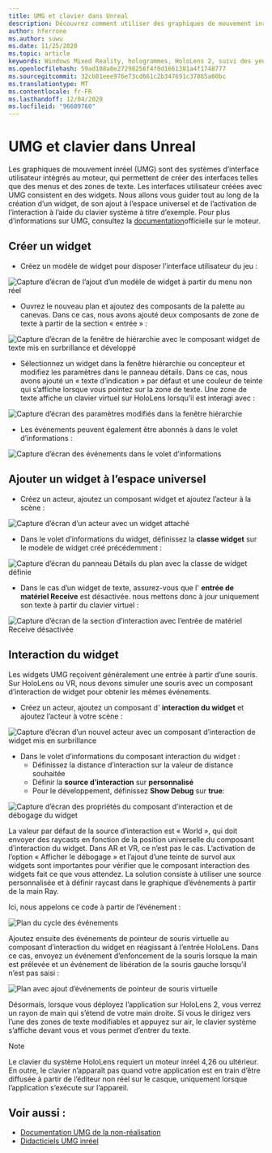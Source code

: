 ```yaml
---
title: UMG et clavier dans Unreal
description: Découvrez comment utiliser des graphiques de mouvement inréalistes pour créer un système d’interface utilisateur en dehors des widgets.
author: hferrone
ms.author: suwu
ms.date: 11/25/2020
ms.topic: article
keywords: Windows Mixed Reality, hologrammes, HoloLens 2, suivi des yeux, entrée de regard, affichage monté en tête, moteur non réel, casque de réalité mixte, casque de réalité mixte, casque de réalité virtuelle, widgets, UI, UMG, graphiques de mouvement inréel, moteur inréel, UE, UE4
ms.openlocfilehash: 59ad108a0e27298256f4f0d1661381a4f1748777
ms.sourcegitcommit: 32cb81eee976e73cd661c2b347691c37865a60bc
ms.translationtype: MT
ms.contentlocale: fr-FR
ms.lasthandoff: 12/04/2020
ms.locfileid: "96609760"
---
```

# <a name="umg-and-keyboard-in-unreal"></a>UMG et clavier dans Unreal

Les graphiques de mouvement inréel (UMG) sont des systèmes d’interface utilisateur intégrés au moteur, qui permettent de créer des interfaces telles que des menus et des zones de texte. Les interfaces utilisateur créées avec UMG consistent en des widgets. Nous allons vous guider tout au long de la création d’un widget, de son ajout à l’espace universel et de l’activation de l’interaction à l’aide du clavier système à titre d’exemple. Pour plus d’informations sur UMG, consultez la [documentation](https://docs.unrealengine.com/en-US/Engine/UMG/index.html)officielle sur le moteur. 

## <a name="create-a-new-widget"></a>Créer un widget

- Créez un modèle de widget pour disposer l’interface utilisateur du jeu :

![Capture d’écran de l’ajout d’un modèle de widget à partir du menu non réel](images/unreal-umg-img-01.png)

- Ouvrez le nouveau plan et ajoutez des composants de la palette au canevas.  Dans ce cas, nous avons ajouté deux composants de zone de texte à partir de la section « entrée » :

![Capture d’écran de la fenêtre de hiérarchie avec le composant widget de texte mis en surbrillance et développé](images/unreal-umg-img-02.png)

- Sélectionnez un widget dans la fenêtre hiérarchie ou concepteur et modifiez les paramètres dans le panneau détails.  Dans ce cas, nous avons ajouté un « texte d’indication » par défaut et une couleur de teinte qui s’affiche lorsque vous pointez sur la zone de texte.  Une zone de texte affiche un clavier virtuel sur HoloLens lorsqu’il est interagi avec :

![Capture d’écran des paramètres modifiés dans la fenêtre hiérarchie](images/unreal-umg-img-03.png)

- Les événements peuvent également être abonnés à dans le volet d’informations :

![Capture d’écran des événements dans le volet d’informations](images/unreal-umg-img-04.png)

## <a name="add-a-widget-to-world-space"></a>Ajouter un widget à l’espace universel

- Créez un acteur, ajoutez un composant widget et ajoutez l’acteur à la scène :

![Capture d’écran d’un acteur avec un widget attaché](images/unreal-umg-img-05.png)

- Dans le volet d’informations du widget, définissez la **classe widget** sur le modèle de widget créé précédemment :

![Capture d’écran du panneau Détails du plan avec la classe de widget définie](images/unreal-umg-img-06.png)

- Dans le cas d’un widget de texte, assurez-vous que l' **entrée de matériel Receive** est désactivée. nous mettons donc à jour uniquement son texte à partir du clavier virtuel :

![Capture d’écran de la section d’interaction avec l’entrée de matériel Receive désactivée](images/unreal-umg-img-07.png)

## <a name="widget-interaction"></a>Interaction du widget

Les widgets UMG reçoivent généralement une entrée à partir d’une souris.  Sur HoloLens ou VR, nous devons simuler une souris avec un composant d’interaction de widget pour obtenir les mêmes événements.

- Créez un acteur, ajoutez un composant d' **interaction du widget** et ajoutez l’acteur à votre scène :

![Capture d’écran d’un nouvel acteur avec un composant d’interaction de widget mis en surbrillance](images/unreal-umg-img-08.png)

- Dans le volet d’informations du composant interaction du widget :
    - Définissez la distance d’interaction sur la valeur de distance souhaitée
    - Définir la **source d’interaction** sur **personnalisé**
    - Pour le développement, définissez **Show Debug** sur **true**:

![Capture d’écran des propriétés du composant d’interaction et de débogage du widget](images/unreal-umg-img-09.png)

La valeur par défaut de la source d’interaction est « World », qui doit envoyer des raycasts en fonction de la position universelle du composant d’interaction du widget. Dans AR et VR, ce n’est pas le cas.  L’activation de l’option « Afficher le débogage » et l’ajout d’une teinte de survol aux widgets sont importantes pour vérifier que le composant interaction des widgets fait ce que vous attendez.  La solution consiste à utiliser une source personnalisée et à définir raycast dans le graphique d’événements à partir de la main Ray.  

Ici, nous appelons ce code à partir de l’événement :

![Plan du cycle des événements](images/unreal-umg-img-10.png)

Ajoutez ensuite des événements de pointeur de souris virtuelle au composant d’interaction du widget en réagissant à l’entrée HoloLens.  Dans ce cas, envoyez un événement d’enfoncement de la souris lorsque la main est prélevée et un événement de libération de la souris gauche lorsqu’il n’est pas saisi :

![Plan avec ajout d’événements de pointeur de souris virtuelle](images/unreal-umg-img-13.png)

Désormais, lorsque vous déployez l’application sur HoloLens 2, vous verrez un rayon de main qui s’étend de votre main droite. Si vous le dirigez vers l’une des zones de texte modifiables et appuyez sur air, le clavier système s’affiche devant vous et vous permet d’entrer du texte. 
 
> [!NOTE]
> Le clavier du système HoloLens requiert un moteur inréel 4,26 ou ultérieur. En outre, le clavier n’apparaît pas quand votre application est en train d’être diffusée à partir de l’éditeur non réel sur le casque, uniquement lorsque l’application s’exécute sur l’appareil.

## <a name="see-also"></a>Voir aussi :
* [Documentation UMG de la non-réalisation](https://docs.unrealengine.com/Engine/UMG/index.html)
* [Didacticiels UMG inréel](https://docs.unrealengine.com/Programming/Tutorials/UMG/index.html)
